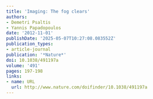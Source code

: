 ```yaml
---
title: 'Imaging: The fog clears'
authors:
- Demetri Psaltis
- Yannis Papadopoulos
date: '2012-11-01'
publishDate: '2025-05-07T10:27:08.083552Z'
publication_types:
- article-journal
publication: '*Nature*'
doi: 10.1038/491197a
volume: '491'
pages: 197-198
links:
- name: URL
  url: http://www.nature.com/doifinder/10.1038/491197a
---
```

